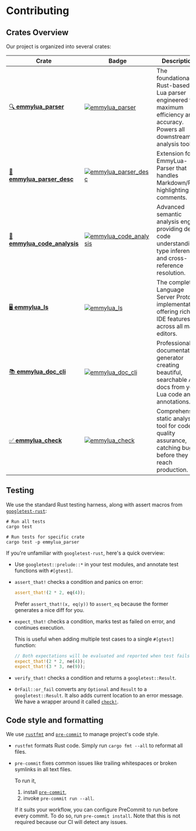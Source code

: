 # Contributing

## Crates Overview

Our project is organized into several crates:

| Crate                                                          | Badge                                                                                                                                                   | Description |
|----------------------------------------------------------------|---------------------------------------------------------------------------------------------------------------------------------------------------------| ----------- |
| [🔍 **emmylua_parser**](./crates/emmylua_parser)               | [![emmylua_parser](https://img.shields.io/crates/v/emmylua_parser.svg?style=flat-square)](https://crates.io/crates/emmylua_parser)                      | The foundational Rust-based Lua parser engineered for maximum efficiency and accuracy. Powers all downstream analysis tools. |
| [📑 **emmylua_parser_desc**](./crates/emmylua_parser_desc)     | [![emmylua_parser_desc](https://img.shields.io/crates/v/emmylua_parser_desc.svg?style=flat-square)](https://crates.io/crates/emmylua_parser_desc)       | Extension for EmmyLua-Parser that handles Markdown/RST highlighting in comments. |
| [🧠 **emmylua_code_analysis**](./crates/emmylua_code_analysis) | [![emmylua_code_analysis](https://img.shields.io/crates/v/emmylua_code_analysis.svg?style=flat-square)](https://crates.io/crates/emmylua_code_analysis) | Advanced semantic analysis engine providing deep code understanding, type inference, and cross-reference resolution. |
| [🖥️ **emmylua_ls**](./crates/emmylua_ls)                       | [![emmylua_ls](https://img.shields.io/crates/v/emmylua_ls.svg?style=flat-square)](https://crates.io/crates/emmylua_ls)                                  | The complete Language Server Protocol implementation offering rich IDE features across all major editors. |
| [📚 **emmylua_doc_cli**](./crates/emmylua_doc_cli/)            | [![emmylua_doc_cli](https://img.shields.io/crates/v/emmylua_doc_cli.svg?style=flat-square)](https://crates.io/crates/emmylua_doc_cli)                   | Professional documentation generator creating beautiful, searchable API docs from your Lua code and annotations. |
| [✅ **emmylua_check**](./crates/emmylua_check)                 | [![emmylua_check](https://img.shields.io/crates/v/emmylua_check.svg?style=flat-square)](https://crates.io/crates/emmylua_check)                         | Comprehensive static analysis tool for code quality assurance, catching bugs before they reach production. |


## Testing

We use the standard Rust testing harness, along with assert macros from [`googletest-rust`]:

```shell
# Run all tests
cargo test

# Run tests for specific crate
cargo test -p emmylua_parser
```

If you're unfamiliar with `googletest-rust`, here's a quick overview:

- Use `googletest::prelude::*` in your test modules, and annotate test functions with `#[gtest]`.

- `assert_that!` checks a condition and panics on error:

  ```rust
  assert_that!(2 * 2, eq(4));
  ```

  Prefer `assert_that!(x, eq(y))` to `assert_eq` because the former generates a nice diff for you.

- `expect_that!` checks a condition, marks test as failed on error, and continues execution.

  This is useful when adding multiple test cases to a single `#[gtest]` function:

  ```rust
  // Both expectations will be evaluated and reported when test fails:
  expect_that!(2 * 2, ne(4));
  expect_that!(3 * 3, ne(9));
  ```

- `verify_that!` checks a condition and returns a `googletest::Result`.

- `OrFail::or_fail` converts any `Optional` and `Result` to a `googletest::Result`. It also adds current location
  to an error message. We have a wrapper around it called [`check!`].


## Code style and formatting

We use [`rustfmt`] and [`pre-commit`] to manage project's code style.

- `rustfmt` formats Rust code. Simply run `cargo fmt --all` to reformat all files.

- `pre-commit` fixes common issues like trailing whitespaces or broken symlinks in all text files.

  To run it,

  1. install [`pre-commit`][pre-commit-install],
  2. invoke `pre-commit run --all`.

  If it suits your workflow, you can configure PreCommit to run before every commit. To do so, run `pre-commit install`.
  Note that this is not required because our CI will detect any issues.

[`googletest-rust`]: https://github.com/google/googletest-rust/
[`rustfmt`]: https://rust-lang.github.io/rustfmt/
[`pre-commit`]: https://pre-commit.com/#install
[pre-commit-install]: https://pre-commit.com/#install
[`check!`]: https://github.com/search?q=repo%3AEmmyLuaLs%2Femmylua-analyzer-rust%20macro_rules!%20check&type=code

